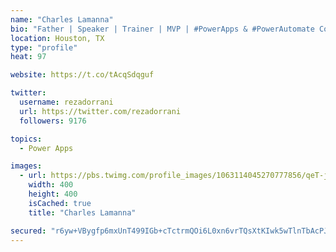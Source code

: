 ```yaml
---
name: "Charles Lamanna"
bio: "Father | Speaker | Trainer | MVP | #PowerApps & #PowerAutomate Community Super User | YouTuber Right-pointing triangle http://youtube.com/c/rezadorrani | Learn - Share - Clockwise rightwards and leftwards open circle arrows"
location: Houston, TX
type: "profile"
heat: 97

website: https://t.co/tAcqSdqguf

twitter:
  username: rezadorrani
  url: https://twitter.com/rezadorrani
  followers: 9176

topics:
  - Power Apps

images:
  - url: https://pbs.twimg.com/profile_images/1063114045270777856/qeT-jpWr_400x400.jpg
    width: 400
    height: 400
    isCached: true
    title: "Charles Lamanna"

secured: "r6yw+VBygfp6mxUnT499IGb+cTctrmQOi6L0xn6vrTQsXtKIwk5wTlnTbAcPJ01fV9r/MA/HUgR5i2kxhsf9IdN5nPlnu5NAOC7vXE3BXK4f6fFTbSVhcRscGNk1XOjkMPGDfTx2I9mSfqg3veNT32i4BJfZMT60gndX11/wgSwKYsSTaXYXbOOhWuemb3vQeOh7izGYA7+W7+uc5uOc/x/EiYc3hTuskcBenvcQg3EqpLBeg1NQr8RmuIkoKwfkGqJt9SdhvaSVH338fvb8EfuA7ZvpdEExcvuDYojBYPksomKMAQ7vm2FC63JBQE1xKezLKczOhBvhO4VS1MifEQAc92cNkW6gZ4MZ5MRvTp5JugxE4O0K512Z1YF0SYE6R6zd9WeSPOOxVxA3h88FvhzgKEbd58LLYCqU0vyeI/Y=;xb8B8xRd3yjn2ZUmgIImCg=="
---
```


